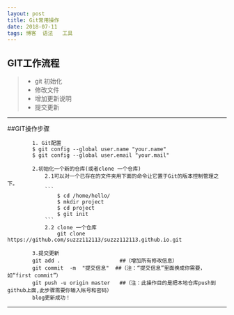 ```yaml
--- 
layout: post
title: Git常用操作
date: 2018-07-11 
tags: 博客  语法   工具
--- 
```


## GIT工作流程
> * git 初始化
> * 修改文件
> * 增加更新说明
> * 提交更新

***
##GIT操作步骤
  
            1. Git配置
            $ git config --global user.name "your.name"
            $ git config --global user.email "your.mail"

            2.初始化一个新的仓库(或者clone 一个仓库)
                2.1可以对一个已存在的文件夹用下面的命令让它置于Git的版本控制管理之下。
				```
                    $ cd /home/hello/
                    $ mkdir project
                    $ cd project
                    $ git init
				```
                2.2 clone 一个仓库
                    git clone https://github.com/suzzz112113/suzzz112113.github.io.git

            3.提交更新
            git add .                   ##（增加所有修改信息）
            git commit  -m  "提交信息"  ##（注：“提交信息”里面换成你需要，如“first commit”）
            git push -u origin master   ##（注：此操作目的是把本地仓库push到github上面,此步骤需要你输入帐号和密码）
            blog更新成功！
***

